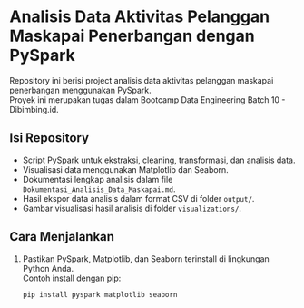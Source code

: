 # Analisis Data Aktivitas Pelanggan Maskapai Penerbangan dengan PySpark

Repository ini berisi project analisis data aktivitas pelanggan maskapai penerbangan menggunakan PySpark.  
Proyek ini merupakan tugas dalam Bootcamp Data Engineering Batch 10 - Dibimbing.id.

## Isi Repository

- Script PySpark untuk ekstraksi, cleaning, transformasi, dan analisis data.
- Visualisasi data menggunakan Matplotlib dan Seaborn.
- Dokumentasi lengkap analisis dalam file `Dokumentasi_Analisis_Data_Maskapai.md`.
- Hasil ekspor data analisis dalam format CSV di folder `output/`.
- Gambar visualisasi hasil analisis di folder `visualizations/`.

## Cara Menjalankan

1. Pastikan PySpark, Matplotlib, dan Seaborn terinstall di lingkungan Python Anda.  
   Contoh install dengan pip:
   ```bash
   pip install pyspark matplotlib seaborn
   ```
   
